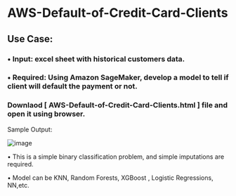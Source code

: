 # AWS-Default-of-Credit-Card-Clients
## Use Case:

### • Input: excel sheet with historical customers data.

### • Required: Using Amazon SageMaker, develop a model to tell if client will default the payment or not.

### Downlaod [ AWS-Default-of-Credit-Card-Clients.html ] file and open it using browser.

Sample Output:

![image](https://user-images.githubusercontent.com/36759897/131238983-27bf3162-0b76-4a99-8ab1-604b3f0031e2.png)


• This is a simple binary classification problem, and simple imputations are required.

• Model can be KNN, Random Forests, XGBoost , Logistic Regressions, NN,etc.
